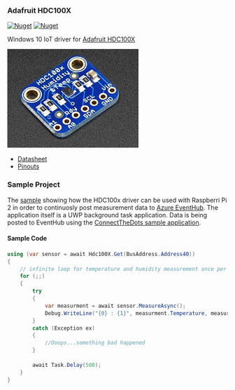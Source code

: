 ### Adafruit HDC100X

[![Nuget](https://img.shields.io/nuget/v/WindowsIoTCore.Drivers.Hdc100X.svg)](https://www.nuget.org/packages/WindowsIoTCore.Drivers.Hdc100X/) 
[![Nuget](https://img.shields.io/nuget/dt/WindowsIoTCore.Drivers.Hdc100X.svg)](https://www.nuget.org/packages/WindowsIoTCore.Drivers.Hdc100X/)

Windows 10 IoT driver for [Adafruit HDC100X](https://learn.adafruit.com/adafruit-hdc1008-temperature-and-humidity-sensor-breakout/overview)

![HDC1008 image](https://raw.githubusercontent.com/stormy-ua/WindowsIoTCore.Drivers/master/Hdc100x/Images/Hdc1008.jpg)

- [Datasheet](http://www.adafruit.com/datasheets/hdc1008.pdf)
- [Pinouts](https://learn.adafruit.com/adafruit-hdc1008-temperature-and-humidity-sensor-breakout/pinouts)

### Sample Project

The [sample](https://github.com/stormy-ua/WindowsIoTCore.Drivers/tree/master/Hdc100x/CS/Sample/Azure.EventHub) showing how the HDC100x driver can be used with Raspberri Pi 2 in order to continuosly post measurement data to [Azure EventHub](http://azure.microsoft.com/en-us/services/event-hubs/).
The application itself is a UWP background task application. Data is being posted to EventHub using the [ConnectTheDots sample application](https://github.com/MSOpenTech/connectthedots/tree/master/Devices/DirectlyConnectedDevices/WindowsIoTCorePi2).

#### Sample Code

```csharp
using (var sensor = await Hdc100X.Get(BusAddress.Address40))
{
    // infinite loop for temperature and humidity measurement once per 500 ms
    for (;;)
    {
        try
        {
            var measurment = await sensor.MeasureAsync();
            Debug.WriteLine("{0} : {1}", measurment.Temperature, measurment.Humidity);
        }
        catch (Exception ex)
        {
            //Ooops...something bad happened
        }

        await Task.Delay(500);
    }
}
```
